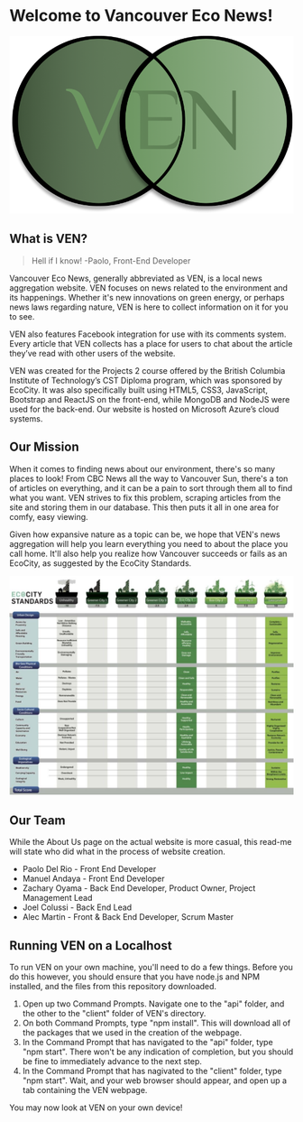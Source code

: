 # Welcome to Vancouver Eco News!
![logo](https://raw.githubusercontent.com/Irecreeper/team36-comp2930/master/client/src/components/images/ven_logo.png)

## What is VEN?
> Hell if I know!
-Paolo, Front-End Developer

Vancouver Eco News, generally abbreviated as VEN, is a local news aggregation website. VEN focuses on news related to the environment and its happenings. Whether it's new innovations on green energy, or perhaps news laws regarding nature, VEN is here to collect information on it for you to see.

VEN also features Facebook integration for use with its comments system. Every article that VEN collects has a place for users to chat about the article they’ve read with other users of the website.

VEN was created for the Projects 2 course offered by the British Columbia Institute of Technology’s CST Diploma program, which was sponsored by EcoCity. It was also specifically built using HTML5, CSS3, JavaScript, Bootstrap and ReactJS on the front-end, while MongoDB and NodeJS were used for the back-end. Our website is hosted on Microsoft Azure’s cloud systems.

## Our Mission
When it comes to finding news about our environment, there's so many places to look! From CBC News all the way to Vancouver Sun, there's a ton of articles on everything, and it can be a pain to sort through them all to find what you want. VEN strives to fix this problem, scraping articles from the site and storing them in our database. This then puts it all in one area for comfy, easy viewing.

Given how expansive nature as a topic can be, we hope that VEN's news aggregation will help you learn everything you need to about the place you call home. It'll also help you realize how Vancouver succeeds or fails as an EcoCity, as suggested by the EcoCity Standards.

![standards](https://raw.githubusercontent.com/Irecreeper/team36-comp2930/master/client/src/components/images/ecostandards.jpg)

## Our Team
While the About Us page on the actual website is more casual, this read-me will state who did what in the process of website creation.

- Paolo Del Rio - Front End Developer
- Manuel Andaya - Front End Developer
- Zachary Oyama - Back End Developer, Product Owner, Project Management Lead
- Joel Colussi - Back End Lead
- Alec Martin - Front & Back End Developer, Scrum Master

## Running VEN on a Localhost
To run VEN on your own machine, you'll need to do a few things. Before you do this however, you should ensure that you have node.js  and NPM installed, and the files from this repository downloaded.

1. Open up two Command Prompts. Navigate one to the "api" folder, and the other to the "client" folder of VEN's directory.
2. On both Command Prompts, type "npm install". This will download all of the packages that we used in the creation of the webpage.
3. In the Command Prompt that has navigated to the "api" folder, type "npm start". There won't be any indication of completion, but you should be fine to immediately advance to the next step.
4. In the Command Prompt that has nagivated to the "client" folder, type "npm start". Wait, and your web browser should appear, and open up a tab containing the VEN webpage.

You may now look at VEN on your own device!
